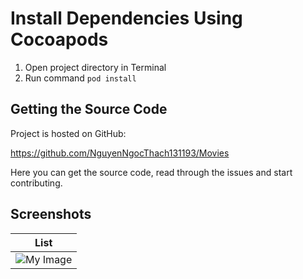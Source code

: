 # Install Dependencies Using Cocoapods

1. Open project directory in Terminal
2. Run command `pod install`

## Getting the Source Code

Project is hosted on GitHub:

https://github.com/NguyenNgocThach131193/Movies

Here you can get the source code, read through the issues and start contributing.

## Screenshots

| List |
| ---- |
| ![My Image](https://user-images.githubusercontent.com/45651617/226615073-0081e624-2816-4202-8147-367c929d9bd9.png) |
